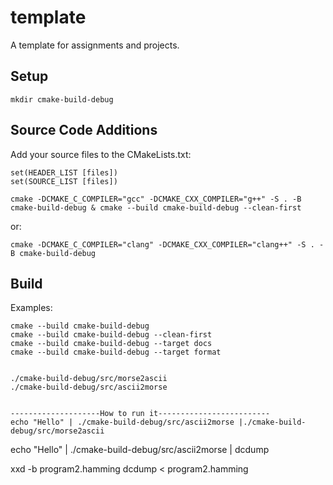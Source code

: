 # template
A template for assignments and projects.
## Setup
```
mkdir cmake-build-debug
```

## Source Code Additions
Add your source files to the CMakeLists.txt:

```
set(HEADER_LIST [files])
set(SOURCE_LIST [files])
```

```
cmake -DCMAKE_C_COMPILER="gcc" -DCMAKE_CXX_COMPILER="g++" -S . -B cmake-build-debug & cmake --build cmake-build-debug --clean-first
```
or:

```
cmake -DCMAKE_C_COMPILER="clang" -DCMAKE_CXX_COMPILER="clang++" -S . -B cmake-build-debug
```

## Build 
Examples:
```
cmake --build cmake-build-debug
cmake --build cmake-build-debug --clean-first
cmake --build cmake-build-debug --target docs
cmake --build cmake-build-debug --target format


./cmake-build-debug/src/morse2ascii 
./cmake-build-debug/src/ascii2morse


--------------------How to run it-------------------------
echo "Hello" | ./cmake-build-debug/src/ascii2morse |./cmake-build-debug/src/morse2ascii 

```
echo "Hello" | ./cmake-build-debug/src/ascii2morse | dcdump

xxd -b program2.hamming
dcdump < program2.hamming








	
